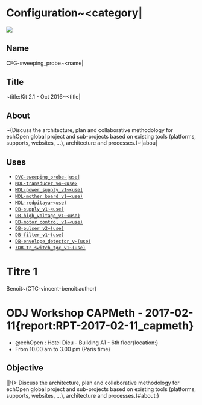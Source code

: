 # Configuration~<category|
![](viewme.jpg)

## Name
CFG-sweeping_probe~<name|

## Title
~title:Kit 2.1 - Oct 2016~<title|

## About
~{Discuss the architecture, plan and collaborative methodology for echOpen global project and sub-projects based on existing
tools (platforms, supports, websites, ...), architecture and processes.}~|abou|

## Uses
* [`DVC-sweeping_probe~|use|`](../../mecanic/device/DVC-sweeping_probe)
* [`MDL-transducer_v4~<use>`](../../electronic/modules/hardware/MDL-transducer/MDL-transducer_v4)
* [`MDL-power_supply_v1~<use]`](../../electronic/modules/hardware/MDL-power_supply/MDL-power_supply_v1)
* [`MDL-mother_board_v1~<use)`](../../electronic/modules/hardware/MDL-mother_board)
* [`MDL-redpitaya~<use)`](../../electronic/modules/hardware/MDL-redpitaya)
* [`DB-supply_v1~<use)`](../../electronic/daughter_boards/DB-supply/DB-supply_v1)
* [`DB-high_voltage_v1~<use)`](../../electronic/daughter_boards/DB-high_voltage/DB-high_voltage_v1)
* [`DB-motor_control_v1~<use)`](../../electronic/daughter_boards/DB-motor_control/DB-motor_control_v1)
* [`DB-pulser_v2~(use)`](../../electronic/daughter_boards/DB-pulser/DB-pulser_v2)
* [`DB-filter_v1~(use)`](../../electronic/daughter_boards/DB-filter/DB-filter_v1)
* [`DB-envelope_detector_v~(use)`](../../electronic/daughter_boards/DB-envelope_detector/DB-envelope_detector_v1)
* [`:DB-tr_switch_tgc_v1~(use)`](../../electronic/daughter_boards/DB-tr_switch_tgc/DB-tr_switch_tgc_v1)

# Titre 1
Benoit~(CTC-vincent-benoit:author)

[CTC-vincent-benoit]: http://www.google.com "comment"

# ODJ Workshop CAPMeth - 2017-02-11{report:RPT-2017-02-11_capmeth}

* @echOpen : Hotel Dieu - Building A1 - 6th floor{location:}
* From 10.00 am to 3.00 pm (Paris time)

## Objective

||:{> Discuss the architecture, plan and collaborative methodology for echOpen global project and sub-projects based on existing tools (platforms, supports, websites, ...), architecture and processes.{#about:}
